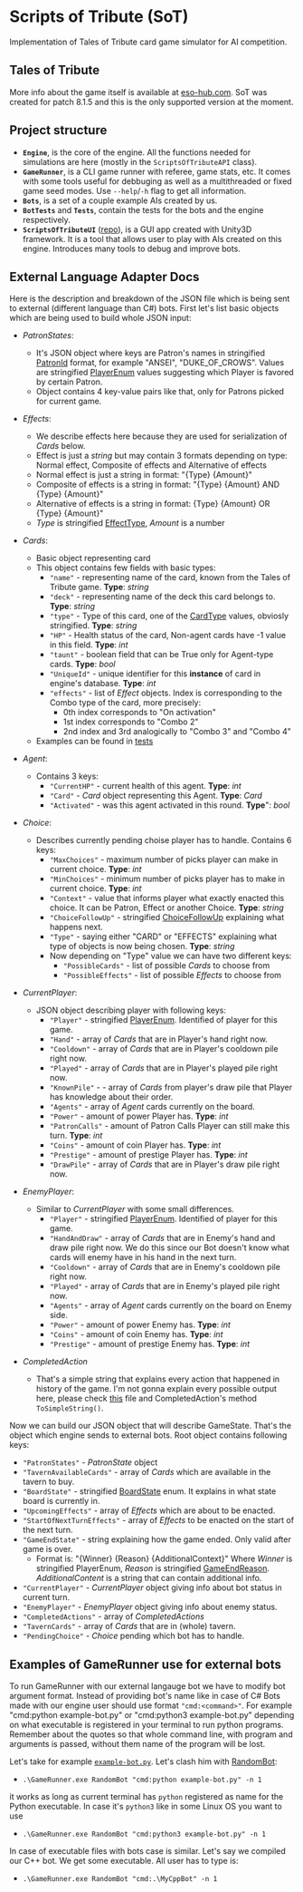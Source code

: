 # Scripts of Tribute (SoT)
Implementation of Tales of Tribute card game simulator for AI competition.

## Tales of Tribute
More info about the game itself is available at [eso-hub.com](https://eso-hub.com/en/tales-of-tribute-card-game). SoT was created for patch 8.1.5 and this is the only supported version at the moment.

## Project structure
* **`Engine`**, is the core of the engine. All the functions needed for simulations are here (mostly in the `ScriptsOfTributeAPI` class).
* **`GameRunner`**, is a CLI game runner with referee, game stats, etc. It comes with some tools useful for debbuging as well as a multithreaded or fixed game seed modes. Use `--help`/`-h` flag to get all information.
* **`Bots`**, is a set of a couple example AIs created by us.
* **`BotTests`** and **`Tests`**, contain the tests for the bots and the engine respectively.
* **`ScriptsOfTributeUI`** ([repo](https://github.com/ScriptsOfTribute/ScriptsOfTribute-GUI)), is a GUI app created with Unity3D framework. It is a tool that allows user to play with AIs created on this engine. Introduces many tools to debug and improve bots.


## External Language Adapter Docs
Here is the description and breakdown of the JSON file which is being sent to external (different language than C#) bots.
First let's list basic objects which are being used to build whole JSON input:
* *PatronStates*:
  * It's JSON object where keys are Patron's names in stringified [PatronId](https://github.com/ScriptsOfTribute/ScriptsOfTribute-Core/blob/c92f394483a9b2ba2fff0a52194bace6a4b7114d/Engine/src/Patrons/Patron.cs#L5) format, for example "ANSEI", "DUKE_OF_CROWS". Values are stringified [PlayerEnum](https://github.com/ScriptsOfTribute/ScriptsOfTribute-Core/blob/c92f394483a9b2ba2fff0a52194bace6a4b7114d/Engine/src/Board/Player.cs#L6) values suggesting which Player is favored by certain Patron.
  * Object contains 4 key-value pairs like that, only for Patrons picked for current game.
* *Effects*:
  * We describe effects here because they are used for serialization of *Cards* below.
  * Effect is just a *string* but may contain 3 formats depending on type: Normal effect, Composite of effects and Alternative of effects
  * Normal effect is just a string in format: "{Type} {Amount}"
  * Composite of effects is a string in format: "{Type} {Amount} AND {Type} {Amount}"
  * Alternative of effects is a string in format: {Type} {Amount} OR {Type} {Amount}"
  * *Type* is stringified [EffectType](https://github.com/ScriptsOfTribute/ScriptsOfTribute-Core/blob/c92f394483a9b2ba2fff0a52194bace6a4b7114d/Engine/src/Board/Cards/UniqueEffect.cs#L3), *Amount* is a number
* *Cards*:
  * Basic object representing card
  * This object contains few fields with basic types:
    * `"name"` - representing name of the card, known from the Tales of Tribute game. **Type**: *string*
    * `"deck"` - representing name of the deck this card belongs to. **Type**: *string*
    * `"type"` - Type of this card, one of the [CardType](https://github.com/ScriptsOfTribute/ScriptsOfTribute-Core/blob/c92f394483a9b2ba2fff0a52194bace6a4b7114d/Engine/src/Board/Cards/Card.cs#L3) values, obviosly stringified. **Type**: *string*
    * `"HP"` - Health status of the card, Non-agent cards have -1 value in this field. **Type**: *int*
    * `"taunt"` - boolean field that can be True only for Agent-type cards. **Type**: *bool*
    * `"UniqueId"` - unique identifier for this **instance** of card in engine's database. **Type**: *int*
    * `"effects"` - list of *Effect* objects. Index is corresponding to the Combo type of the card, more precisely:
      * 0th index corresponds to "On activation"
      * 1st index corresponds to "Combo 2"
      * 2nd index and 3rd analogically to "Combo 3" and "Combo 4"
  * Examples can be found in [tests](Tests/utils/JSONSerializeTests.cs)
* *Agent*:
  * Contains 3 keys:
    * `"CurrentHP"` - current health of this agent. **Type**: *int*
    * `"Card"` - *Card* object representing this Agent. **Type**: *Card*
    * `"Activated"` - was this agent activated in this round. **Type**": *bool*
* *Choice*:
  * Describes currently pending choise player has to handle. Contains 6 keys:
    * `"MaxChoices"` - maximum number of picks player can make in current choice. **Type**: *int*
    * `"MinChoices"` - minimum number of picks player has to make in current choice. **Type**: *int*
    * `"Context"` - value that informs player what exactly enacted this choice. It can be Patron, Effect or another Choice. **Type**: *string*
    * `"ChoiceFollowUp"` - stringified [ChoiceFollowUp](https://github.com/ScriptsOfTribute/ScriptsOfTribute-Core/blob/c92f394483a9b2ba2fff0a52194bace6a4b7114d/Engine/src/Board/PlayResult.cs#L15C13-L15C27) explaining what happens next.
    * `"Type"` - saying either "CARD" or "EFFECTS" explaining what type of objects is now being chosen. **Type**: *string*
    * Now depending on "Type" value we can have two different keys:
      * `"PossibleCards"` - list of possible *Cards* to choose from
      * `"PossibleEffects"` - list of possible *Effects* to choose from
* *CurrentPlayer*:
  * JSON object describing player with following keys:
    * `"Player"` - stringified [PlayerEnum](https://github.com/ScriptsOfTribute/ScriptsOfTribute-Core/blob/c92f394483a9b2ba2fff0a52194bace6a4b7114d/Engine/src/Board/Player.cs#L6). Identified of player for this game.
    * `"Hand"` - array of *Cards* that are in Player's hand right now.
    * `"Cooldown"` - array of *Cards* that are in Player's cooldown pile right now.
    * `"Played"` - array of *Cards* that are in Player's played pile right now.
    * `"KnownPile"` -  - array of *Cards* from player's draw pile that Player has knowledge about their order.
    * `"Agents"` - array of *Agent* cards currently on the board.
    * `"Power"` - amount of power Player has. **Type**: *int*
    * `"PatronCalls"` - amount of Patron Calls Player can still make this turn. **Type**: *int*
    * `"Coins"` - amount of coin Player has. **Type**: *int*
    * `"Prestige"` - amount of prestige Player has. **Type**: *int*
    * `"DrawPile"` - array of *Cards* that are in Player's draw pile right now.
   
* *EnemyPlayer*:
  * Similar to *CurrentPlayer* with some small differences.
    * `"Player"` - stringified [PlayerEnum](https://github.com/ScriptsOfTribute/ScriptsOfTribute-Core/blob/c92f394483a9b2ba2fff0a52194bace6a4b7114d/Engine/src/Board/Player.cs#L6). Identified of player for this game.
    * `"HandAndDraw"` - array of *Cards* that are in Enemy's hand and draw pile right now. We do this since our Bot doesn't know what cards will enemy have in his hand in the next turn.
    * `"Cooldown"` - array of *Cards* that are in Enemy's cooldown pile right now.
    * `"Played"` - array of *Cards* that are in Enemy's played pile right now.
    * `"Agents"` - array of *Agent* cards currently on the board on Enemy side.
    * `"Power"` - amount of power Enemy has. **Type**: *int*
    * `"Coins"` - amount of coin Enemy has. **Type**: *int*
    * `"Prestige"` - amount of prestige Enemy has. **Type**: *int*
   
* *CompletedAction*
  * That's a simple string that explains every action that happened in history of the game. I'm not gonna explain every possible output here, please check [this](Engine/src/Board/CompletedAction.cs) file and CompletedAction's method `ToSimpleString()`.

Now we can build our JSON object that will describe GameState. That's the object which engine sends to external bots.
Root object contains following keys:
* `"PatronStates"` - *PatronState* object
* `"TavernAvailableCards"` - array of *Cards* which are available in the tavern to buy.
* `"BoardState"` - stringified [BoardState](https://github.com/ScriptsOfTribute/ScriptsOfTribute-Core/blob/c92f394483a9b2ba2fff0a52194bace6a4b7114d/Engine/src/Board/CardAction/CardActionManager.cs#L6) enum. It explains in what state board is currently in.
* `"UpcomingEffects"` - array of *Effects* which are about to be enacted.
* `"StartOfNextTurnEffects"` - array of *Effects* to be enacted on the start of the next turn.
* `"GameEndState"` - string explaining how the game ended. Only valid after game is over. 
  * Format is: "{Winner} {Reason} {AdditionalContext}" Where *Winner* is stringified PlayerEnum, *Reason* is stringified [GameEndReason](https://github.com/ScriptsOfTribute/ScriptsOfTribute-Core/blob/c92f394483a9b2ba2fff0a52194bace6a4b7114d/Engine/src/Board/GameEndReason.cs#L3C13-L3C26). *AdditionalContent* is a string that can contain additional info.
* `"CurrentPlayer"` - *CurrentPlayer* object giving info about bot status in current turn.
* `"EnemyPlayer"` - *EnemyPlayer* object giving info about enemy status.
* `"CompletedActions"` - array of *CompletedActions*
* `"TavernCards"` - array of *Cards* that are in (whole) tavern.
* `"PendingChoice"` - *Choice* pending which bot has to handle.


## Examples of GameRunner use for external bots
To run GameRunner with our external langauge bot we have to modify bot argument format. 
Instead of providing bot's name like in case of C# Bots made with our engine user should use format `"cmd:<command>"`. For example "cmd:python example-bot.py" or "cmd:python3 example-bot.py" depending on what executable is registered in your terminal to run python programs. Remember about the quotes so that whole command line, with program and arguments is passed, without them name of the program will be lost.

Let's take for example [`example-bot.py`](Bots/ExternalLanguageBotsUtils/Python/example-bot.py). Let's clash him with [RandomBot](Bots/src/RandomBot.cs):
* `.\GameRunner.exe RandomBot "cmd:python example-bot.py" -n 1` 

it works as long as current terminal has `python` registered as name for the Python executable. In case it's `python3` like in some Linux OS
you want to use 
* `.\GameRunner.exe RandomBot "cmd:python3 example-bot.py" -n 1`

In case of executable files with bots case is similar. Let's say we compiled our C++ bot. We get some executable. All user has to type is:

* `.\GameRunner.exe RandomBot "cmd:.\MyCppBot" -n 1`